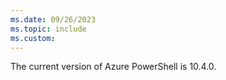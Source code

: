 ```yaml
---
ms.date: 09/26/2023
ms.topic: include
ms.custom:
---
```


The current version of Azure PowerShell is 10.4.0.
